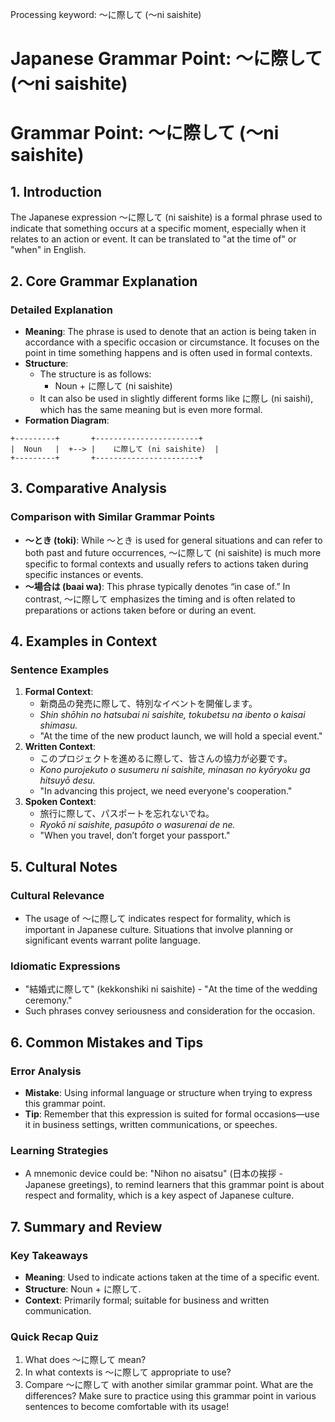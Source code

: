 Processing keyword: ～に際して (〜ni saishite)
# Japanese Grammar Point: ～に際して (〜ni saishite)
# Grammar Point: ～に際して (〜ni saishite)
## 1. Introduction
The Japanese expression ～に際して (ni saishite) is a formal phrase used to indicate that something occurs at a specific moment, especially when it relates to an action or event. It can be translated to "at the time of" or "when" in English.
## 2. Core Grammar Explanation
### Detailed Explanation
- **Meaning**: The phrase is used to denote that an action is being taken in accordance with a specific occasion or circumstance. It focuses on the point in time something happens and is often used in formal contexts.
- **Structure**: 
  - The structure is as follows: 
    - Noun + に際して (ni saishite) 
  - It can also be used in slightly different forms like に際し (ni saishi), which has the same meaning but is even more formal.
- **Formation Diagram**:
```
+---------+       +-----------------------+
|  Noun   |  +--> |    に際して (ni saishite)  |
+---------+       +-----------------------+
```
## 3. Comparative Analysis
### Comparison with Similar Grammar Points
- **～とき (toki)**: While ～とき is used for general situations and can refer to both past and future occurrences, ～に際して (ni saishite) is much more specific to formal contexts and usually refers to actions taken during specific instances or events.
- **～場合は (baai wa)**: This phrase typically denotes “in case of.” In contrast, ～に際して emphasizes the timing and is often related to preparations or actions taken before or during an event.
## 4. Examples in Context
### Sentence Examples
1. **Formal Context**:
   - 新商品の発売に際して、特別なイベントを開催します。
   - *Shin shōhin no hatsubai ni saishite, tokubetsu na ibento o kaisai shimasu.*
   - "At the time of the new product launch, we will hold a special event."
2. **Written Context**:
   - このプロジェクトを進めるに際して、皆さんの協力が必要です。
   - *Kono purojekuto o susumeru ni saishite, minasan no kyōryoku ga hitsuyō desu.*
   - "In advancing this project, we need everyone's cooperation."
3. **Spoken Context**:
   - 旅行に際して、パスポートを忘れないでね。
   - *Ryokō ni saishite, pasupōto o wasurenai de ne.*
   - "When you travel, don’t forget your passport."
## 5. Cultural Notes
### Cultural Relevance
- The usage of ～に際して indicates respect for formality, which is important in Japanese culture. Situations that involve planning or significant events warrant polite language.
  
### Idiomatic Expressions
- "結婚式に際して" (kekkonshiki ni saishite) - "At the time of the wedding ceremony."
- Such phrases convey seriousness and consideration for the occasion.
## 6. Common Mistakes and Tips
### Error Analysis
- **Mistake**: Using informal language or structure when trying to express this grammar point.
- **Tip**: Remember that this expression is suited for formal occasions—use it in business settings, written communications, or speeches.
### Learning Strategies
- A mnemonic device could be: "Nihon no aisatsu" (日本の挨拶 - Japanese greetings), to remind learners that this grammar point is about respect and formality, which is a key aspect of Japanese culture.
## 7. Summary and Review
### Key Takeaways
- **Meaning**: Used to indicate actions taken at the time of a specific event.
- **Structure**: Noun + に際して.
- **Context**: Primarily formal; suitable for business and written communication.
### Quick Recap Quiz
1. What does ～に際して mean?
2. In what contexts is ～に際して appropriate to use?
3. Compare ～に際して with another similar grammar point. What are the differences?
Make sure to practice using this grammar point in various sentences to become comfortable with its usage!
